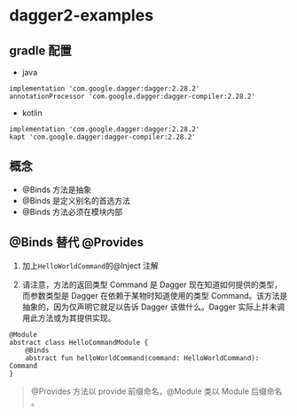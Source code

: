 # dagger2-examples

## gradle 配置

- java

```
implementation 'com.google.dagger:dagger:2.28.2'
annotationProcessor 'com.google.dagger:dagger-compiler:2.28.2'
```

- kotlin

```
implementation 'com.google.dagger:dagger:2.28.2'
kapt 'com.google.dagger:dagger-compiler:2.28.2'
```

## 概念

- @Binds 方法是抽象
- @Binds 是定义别名的首选方法
- @Binds 方法必须在模块内部

## @Binds 替代 @Provides

1. 加上`HelloWorldCommand`的@Inject 注解

2. 请注意，方法的返回类型 Command 是 Dagger 现在知道如何提供的类型，而参数类型是 Dagger 在依赖于某物时知道使用的类型 Command。该方法是抽象的，因为仅声明它就足以告诉 Dagger 该做什么。Dagger 实际上并未调用此方法或为其提供实现。

```
@Module
abstract class HelloCommandModule {
    @Binds
    abstract fun helloWorldCommand(command: HelloWorldCommand): Command
}
```

> @Provides 方法以 provide 前缀命名，@Module 类以 Module 后缀命名 。
